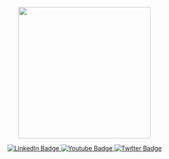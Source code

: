 <p align="center"><img src="[https://media.giphy.com/media/M9gbBd9nbDrOTu1Mqx/giphy.gif]https://i.giphy.com/media/v1.Y2lkPTc5MGI3NjExeHUzandkamN0b24ydGo4dWdvNDhtZjVocGdtMWpzY2t2aTc1ejhsaiZlcD12MV9pbnRlcm5hbF9naWZfYnlfaWQmY3Q9cw/smGCEo5zsAXtK4bqAT/giphy.gif" width="300"/></p>
<p align="center">

<div id="badges" align ="center">
  <a href="your-linkedin-URL">
    <img src="https://img.shields.io/badge/LinkedIn-blue?style=for-the-badge&logo=linkedin&logoColor=white" alt="LinkedIn Badge"/>
  </a>
  <a href="your-youtube-URL">
    <img src="https://img.shields.io/badge/YouTube-red?style=for-the-badge&logo=youtube&logoColor=white" alt="Youtube Badge"/>
  </a>
  <a href="your-twitter-URL">
    <img src="https://img.shields.io/badge/Twitter-blue?style=for-the-badge&logo=twitter&logoColor=white" alt="Twitter Badge"/>
  </a>
</div>
